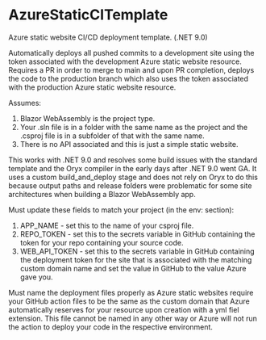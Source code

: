 # AzureStaticCITemplate
Azure static website CI/CD deployment template. (.NET 9.0)

Automatically deploys all pushed commits to a development site using the token associated with the development Azure static website resource.
Requires a PR in order to merge to main and upon PR completion, deploys the code to the production branch which also uses the token associated with the production Azure static website resource.

Assumes:
1. Blazor WebAssembly is the project type.
2. Your .sln file is in a folder with the same name as the project and the .csproj file is in a subfolder of that with the same name.
3. There is no API associated and this is just a simple static website.

This works with .NET 9.0 and resolves some build issues with the standard template and the Oryx compiler in the early days after .NET 9.0 went GA.
It uses a custom build_and_deploy stage and does not rely on Oryx to do this because output paths and release folders were problematic for some site architectures when building a Blazor WebAssembly app.

Must update these fields to match your project (in the env: section):
1. APP_NAME - set this to the name of your csproj file.
2. REPO_TOKEN - set this to the secrets variable in GitHub containing the token for your repo containing your source code.
3. WEB_API_TOKEN - set this to the secrets variable in GitHub containing the deployment token for the site that is associated with the matching custom domain name and set the value in GitHub to the value Azure gave you.
   
Must name the deployment files properly as Azure static websites require your GitHub action files to be the same as the custom domain that Azure automatically reserves for your resource upon creation with a yml fiel extension.  This file cannot be named in any other way or Azure will not run the action to deploy your code in the respective environment.
